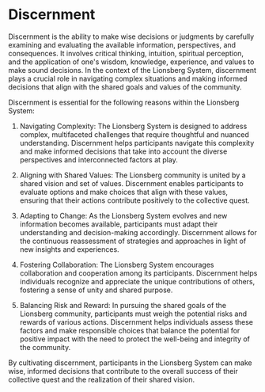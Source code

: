 # Discernment

Discernment is the ability to make wise decisions or judgments by carefully examining and evaluating the available information, perspectives, and consequences. It involves critical thinking, intuition, spiritual perception, and the application of one's wisdom, knowledge, experience, and values to make sound decisions. In the context of the Lionsberg System, discernment plays a crucial role in navigating complex situations and making informed decisions that align with the shared goals and values of the community.

Discernment is essential for the following reasons within the Lionsberg System:

1.  Navigating Complexity: The Lionsberg System is designed to address complex, multifaceted challenges that require thoughtful and nuanced understanding. Discernment helps participants navigate this complexity and make informed decisions that take into account the diverse perspectives and interconnected factors at play.
    
2.  Aligning with Shared Values: The Lionsberg community is united by a shared vision and set of values. Discernment enables participants to evaluate options and make choices that align with these values, ensuring that their actions contribute positively to the collective quest.
    
3.  Adapting to Change: As the Lionsberg System evolves and new information becomes available, participants must adapt their understanding and decision-making accordingly. Discernment allows for the continuous reassessment of strategies and approaches in light of new insights and experiences.
    
4.  Fostering Collaboration: The Lionsberg System encourages collaboration and cooperation among its participants. Discernment helps individuals recognize and appreciate the unique contributions of others, fostering a sense of unity and shared purpose.
    
5.  Balancing Risk and Reward: In pursuing the shared goals of the Lionsberg community, participants must weigh the potential risks and rewards of various actions. Discernment helps individuals assess these factors and make responsible choices that balance the potential for positive impact with the need to protect the well-being and integrity of the community.
    

By cultivating discernment, participants in the Lionsberg System can make wise, informed decisions that contribute to the overall success of their collective quest and the realization of their shared vision.